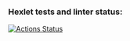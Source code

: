 ### Hexlet tests and linter status:
[![Actions Status](https://github.com/Rasskris/backend-project-lvl3/workflows/hexlet-check/badge.svg)](https://github.com/Rasskris/backend-project-lvl3/actions)